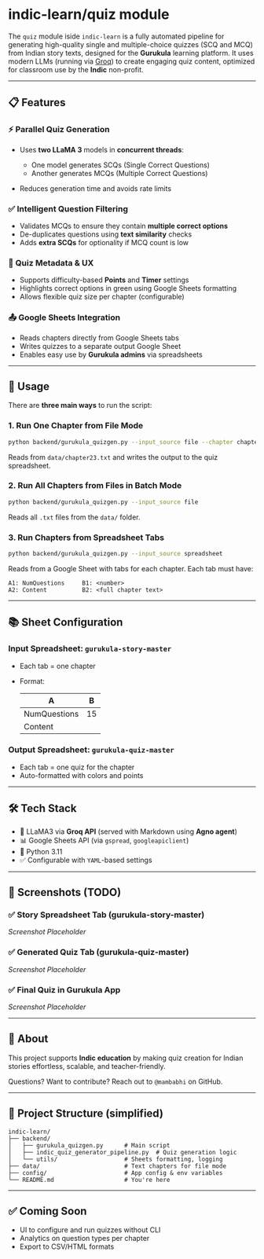 # indic-learn/quiz module

The `quiz` module iside `indic-learn` is a fully automated pipeline for generating high-quality single and multiple-choice quizzes (SCQ and MCQ) from Indian story texts, designed for the **Gurukula** learning platform. It uses modern LLMs (running via [Groq](https://groq.com)) to create engaging quiz content, optimized for classroom use by the **Indic** non-profit.

---

## 📋 Features

### ⚡ Parallel Quiz Generation

* Uses **two LLaMA 3** models in **concurrent threads**:

  * One model generates SCQs (Single Correct Questions)
  * Another generates MCQs (Multiple Correct Questions)
* Reduces generation time and avoids rate limits

### ✅ Intelligent Question Filtering

* Validates MCQs to ensure they contain **multiple correct options**
* De-duplicates questions using **text similarity** checks
* Adds **extra SCQs** for optionality if MCQ count is low

### 🧠 Quiz Metadata & UX

* Supports difficulty-based **Points** and **Timer** settings
* Highlights correct options in green using Google Sheets formatting
* Allows flexible quiz size per chapter (configurable)

### 📤 Google Sheets Integration

* Reads chapters directly from Google Sheets tabs
* Writes quizzes to a separate output Google Sheet
* Enables easy use by **Gurukula admins** via spreadsheets

---

## 🚀 Usage

There are **three main ways** to run the script:

### 1. Run One Chapter from File Mode

```bash
python backend/gurukula_quizgen.py --input_source file --chapter chapter23
```

Reads from `data/chapter23.txt` and writes the output to the quiz spreadsheet.

### 2. Run All Chapters from Files in Batch Mode

```bash
python backend/gurukula_quizgen.py --input_source file
```

Reads all `.txt` files from the `data/` folder.

### 3. Run Chapters from Spreadsheet Tabs

```bash
python backend/gurukula_quizgen.py --input_source spreadsheet
```

Reads from a Google Sheet with tabs for each chapter. Each tab must have:

```
A1: NumQuestions     B1: <number>
A2: Content          B2: <full chapter text>
```

---

## 📚 Sheet Configuration

### Input Spreadsheet: `gurukula-story-master`

* Each tab = one chapter
* Format:

  | A            | B                      |
  | ------------ | ---------------------- |
  | NumQuestions | 15                     |
  | Content      | <long chapter content> |

### Output Spreadsheet: `gurukula-quiz-master`

* Each tab = one quiz for the chapter
* Auto-formatted with colors and points

---

## 🛠 Tech Stack

* 🧠 LLaMA3 via **Groq API** (served with Markdown using **Agno agent**)
* 📊 Google Sheets API (via `gspread`, `googleapiclient`)
* 🐍 Python 3.11
* ✅ Configurable with `YAML`-based settings

---

## 🧪 Screenshots (TODO)

### ✅ Story Spreadsheet Tab (gurukula-story-master)

*Screenshot Placeholder*

### ✅ Generated Quiz Tab (gurukula-quiz-master)

*Screenshot Placeholder*

### ✅ Final Quiz in Gurukula App

*Screenshot Placeholder*

---

## 🤝 About

This project supports **Indic education** by making quiz creation for Indian stories effortless, scalable, and teacher-friendly.

Questions? Want to contribute? Reach out to `@mambabhi` on GitHub.

---

## 📂 Project Structure (simplified)

```
indic-learn/
├── backend/
│   ├── gurukula_quizgen.py      # Main script
│   ├── indic_quiz_generator_pipeline.py  # Quiz generation logic
│   └── utils/                   # Sheets formatting, logging
├── data/                        # Text chapters for file mode
├── config/                      # App config & env variables
└── README.md                    # You're here
```

---

## ✅ Coming Soon

* UI to configure and run quizzes without CLI
* Analytics on question types per chapter
* Export to CSV/HTML formats
